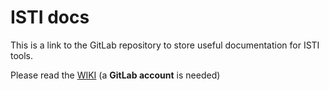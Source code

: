 # ISTI docs

This is a link to the GitLab repository to store useful documentation for ISTI tools.

Please read the [WIKI](https://gitlab.com/w895/centro_calcolo_isti/-/wikis/home)
(a **GitLab account** is needed)
